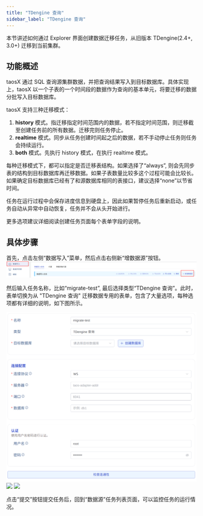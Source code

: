 ```yaml
---
title: "TDengine 查询"
sidebar_label: "TDengine 查询"
---
```


本节讲述如何通过 Explorer 界面创建数据迁移任务，从旧版本 TDengine(2.4+, 3.0+) 迁移到当前集群。

## 功能概述

taosX 通过 SQL 查询源集群数据，并把查询结果写入到目标数据库。具体实现上，taosX 以一个子表的一个时间段的数据作为查询的基本单元，将要迁移的数据分批写入目标数据库。

taosX 支持三种迁移模式：
1. **history** 模式。指迁移指定时间范围内的数据，若不指定时间范围，则迁移截至创建任务前的所有数据。迁移完则任务停止。
2. **realtime** 模式。同步从任务创建时间起之后的数据，若不手动停止任务则任务会持续运行。
3. **both** 模式。先执行 history 模式，在执行 realtime 模式。

每种迁移模式下，都可以指定是否迁移表结构。如果选择了“always”, 则会先同步表的结构到目标数据库再迁移数据。如果子表数量比较多这个过程可能会比较长。如果确定目标数据库已经有了和源数据库相同的表接口，建议选择“none”以节省时间。

任务在运行过程中会保存进度信息到硬盘上，因此如果暂停任务后重新启动，或任务自动从异常中自动恢复，任务并不会从头开始进行。

更多选项建议详细阅读创建任务页面每个表单字段的说明。



## 具体步骤

首先，点击左侧“数据写入”菜单，然后点击右侧新“增数据源”按钮。
![](./migrate-step1.png)

然后输入任务名称，比如“migrate-test”, 最后选择类型“TDengine 查询”。此时，表单切换为从 "TDengine 查询" 迁移数据专用的表单，包含了大量选项，每种选项都有详细的说明，如下图所示。

![](./migrate-step2.png)
![](./migrate-step3.png)
![](./migrate-step4.png)

点击“提交”按钮提交任务后，回到“数据源”任务列表页面，可以监控任务的运行情况。
